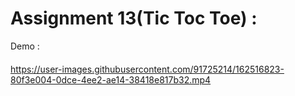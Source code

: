 # Assignment 13(Tic Toc Toe) :
Demo :
####
https://user-images.githubusercontent.com/91725214/162516823-80f3e004-0dce-4ee2-ae14-38418e817b32.mp4

